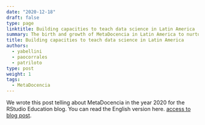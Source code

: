 ```yaml
---
date: "2020-12-18"
draft: false
type: page
linktitle: Building capacities to teach data science in Latin America
summary: The birth and growth of MetaDocencia in Latin America to nurture a community of Spanish speaking educators in 2020 and beyond.
title: Building capacities to teach data science in Latin America
authors: 
  - yabellini
  - paocorrales
  - patriloto
type: post
weight: 1
tags: 
  - MetaDocencia 
---
```


We wrote this post telling about MetaDocencia in the year 2020 for the RStudio Education blog. You can read the English version here. [access to blog post](https://education.rstudio.com/blog/2020/12/metadocencia/).

